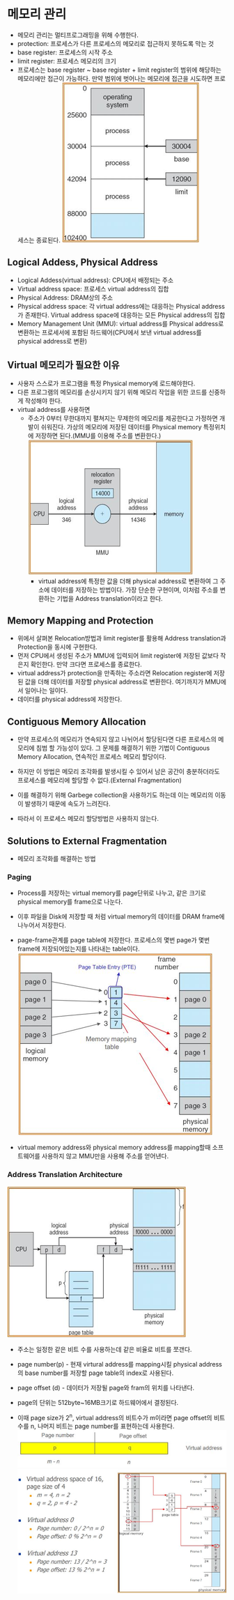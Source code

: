 # 메모리 관리

- 메모리 관리는 멀티프로그래밍을 위해 수행한다.
- protection: 프로세스가 다른 프로세스의 메모리로 접근하지 못하도록 막는 것
- base register: 프로세스의 시작 주소
- limit register: 프로세스 메모리의 크기
- 프로세스는 base register ~ base register + limit register의 범위에 해당하는 메모리에만 접근이 가능하다. 만약 범위에 벗어나는 메모리에 접근을 시도하면 프로세스는 종료된다.
  ![](./img/memory.JPG)

## Logical Addess, Physical Address

- Logical Addess(virtual address): CPU에서 배정되는 주소
- Virtual address space: 프로세스 virtual address의 집합
- Physical Address: DRAM상의 주소
- Physical address space: 각 virtual address에는 대응하는 Physical address가 존재한다. Virtual address space에 대응하는 모든 Physical address의 집합
- Memory Management Unit (MMU): virtual address를 Physical address로 변환하는 프로세서에 포함된 하드웨어(CPU에서 보낸 virtual address를 physical address로 변환)

## Virtual 메모리가 필요한 이유

- 사용자 스스로가 프로그램을 특정 Physical memory에 로드해야한다.
- 다른 프로그램의 메모리를 손상시키지 않기 위해 메모리 작업을 위한 코드를 신중하게 작성해야 한다.
- virtual address를 사용하면
  - 주소가 0부터 무한대까지 펼쳐지는 무제한의 메모리를 제공한다고 가정하면 개발이 쉬워진다. 가상의 메모리에 저장된 데이터를 Physical memory 특정위치에 저장하면 된다.(MMU를 이용해 주소를 변환한다.)
    ![](./img/relocation.JPG)
    - virtual address에 특정한 값을 더해 physical address로 변환하여 그 주소에 데이터를 저장하는 방법이다. 가장 단순한 구현이며, 이처럼 주소를 변환하는 기법을 Address translation이라고 한다.

## Memory Mapping and Protection

- 위에서 살펴본 Relocation방법과 limit register를 활용해 Address translation과 Protection을 동시에 구현한다.
- 먼저 CPU에서 생성된 주소가 MMU에 입력되어 limit register에 저장된 값보다 작은지 확인한다. 만약 크다면 프로세스를 종료한다.
- virtual address가 protection을 만족하는 주소라면 Relocation register에 저장된 값을 더해 데이터를 저장할 physical address로 변환한다. 여기까지가 MMU에서 일어나는 일이다.
- 데이터를 physical address에 저장한다.

## Contiguous Memory Allocation

- 만약 프로세스의 메모리가 연속되지 않고 나뉘어서 할당된다면 다른 프로세스의 메모리에 침범 할 가능성이 있다. 그 문제를 해결하기 위한 기법이 Contiguous Memory Allocation, 연속적인 프로세스 메모리 할당이다.

- 하지만 이 방법은 메모리 조각화를 발생시킬 수 있어서 남은 공간이 충분하더라도 프로세스를 메모리에 할당할 수 없다.(External Fragmentation)
- 이를 해결하기 위해 Garbege collection을 사용하기도 하는데 이는 메모리의 이동이 발생하기 때문에 속도가 느려진다.
- 따라서 이 프로세스 메모리 할당방법은 사용하지 않는다.

## Solutions to External Fragmentation

- 메모리 조각화를 해결하는 방법

### Paging

- Process를 저장하는 virtual memory를 page단위로 나누고, 같은 크기로 physical memory를 frame으로 나눈다.

- 이후 파일을 Disk에 저장할 때 처럼 virtual memory의 데이터를 DRAM frame에 나누어서 저장한다.
- page-frame관계를 page table에 저장한다. 프로세스의 몇번 page가 몇번 frame에 저장되어있는지를 나타내는 table이다.
  ![](./img/paging.JPG)
- virtual memory address와 physical memory address를 mapping할때 소프트웨어를 사용하지 않고 MMU만을 사용해 주소를 얻어낸다.

### Address Translation Architecture

![](./img/ATA.JPG)

- 주소는 일정한 같은 비트 수를 사용하는데 같은 비율로 비트를 쪼갠다.
- page number(p) - 현재 virtural address를 mapping시킬 physical address의 base number를 저장할 page table의 index로 사용된다.
- page offset (d) - 데이터가 저장될 page와 fram의 위치를 나타낸다.
- page의 단위는 512byte~16MB크기로 하드웨어에서 결정된다.

- 이때 page size가 2<sup>n</sup>, virtual address의 비트수가 m이라면 page offset의 비트수를 n, 나머지 비트는 page number를 표현하는데 사용한다.
  ![](./img/logical%20address.JPG)
  ![](./img/paging%20ex.JPG)
